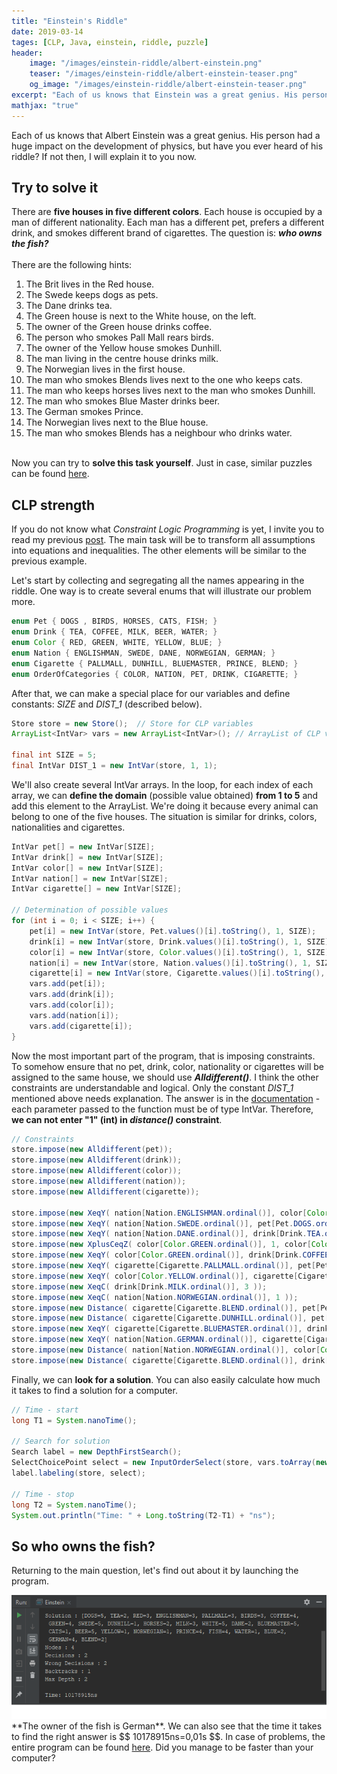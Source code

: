 ```yaml
---
title: "Einstein's Riddle"
date: 2019-03-14
tages: [CLP, Java, einstein, riddle, puzzle]
header:
    image: "/images/einstein-riddle/albert-einstein.png"
    teaser: "/images/einstein-riddle/albert-einstein-teaser.png"
    og_image: "/images/einstein-riddle/albert-einstein-teaser.png"
excerpt: "Each of us knows that Einstein was a great genius. His person had a huge impact on the development of physics, but have you ever heard of his riddle?"
mathjax: "true"
---
```


Each of us knows that Albert Einstein was a great genius. His person had a huge impact on the development of physics, but have you ever heard of his riddle? If not then, I will explain it to you now.

## Try to solve it
There are **five houses in five different colors**. Each house is occupied by a man of different nationality. Each man has a different pet, prefers a different drink, and smokes different brand of cigarettes. The question is: ***who owns the fish?*** <br/><br/>
There are the following hints:
1. The Brit lives in the Red house.
2. The Swede keeps dogs as pets.
3. The Dane drinks tea.
4. The Green house is next to the White house, on the left.
5. The owner of the Green house drinks coffee.
6. The person who smokes Pall Mall rears birds.
7. The owner of the Yellow house smokes Dunhill.
8. The man living in the centre house drinks milk.
9. The Norwegian lives in the first house.
10. The man who smokes Blends lives next to the one who keeps cats.
11. The man who keeps horses lives next to the man who smokes Dunhill.
12. The man who smokes Blue Master drinks beer.
13. The German smokes Prince.
14. The Norwegian lives next to the Blue house.
15. The man who smokes Blends has a neighbour who drinks water.
<br/><br/>

Now you can try to **solve this task yourself**. Just in case, similar puzzles can be found <a href="http://brainden.com/einsteins-riddles.htm" target="_blank">here</a>.


## CLP strength
If you do not know what *Constraint Logic Programming* is yet, I invite you to read my previous <a href="/what-is-clp/" target="_blank">post</a>. The main task will be to transform all assumptions into equations and inequalities. The other elements will be similar to the previous example.

Let's start by collecting and segregating all the names appearing in the riddle. One way is to create several enums that will illustrate our problem more.

```java
enum Pet { DOGS , BIRDS, HORSES, CATS, FISH; }
enum Drink { TEA, COFFEE, MILK, BEER, WATER; }
enum Color { RED, GREEN, WHITE, YELLOW, BLUE; }
enum Nation { ENGLISHMAN, SWEDE, DANE, NORWEGIAN, GERMAN; }
enum Cigarette { PALLMALL, DUNHILL, BLUEMASTER, PRINCE, BLEND; }
enum OrderOfCategories { COLOR, NATION, PET, DRINK, CIGARETTE; }
```

After that, we can make a special place for our variables and define constants: *SIZE* and *DIST_1* (described below). 
```java
Store store = new Store();  // Store for CLP variables
ArrayList<IntVar> vars = new ArrayList<IntVar>(); // ArrayList of CLP variables

final int SIZE = 5;
final IntVar DIST_1 = new IntVar(store, 1, 1);
```

We'll also create several IntVar arrays. In the loop, for each index of each array, we can **define the domain** (possible value obtained) **from 1 to 5** and add this element to the ArrayList. We're doing it because every animal can belong to one of the five houses. The situation is similar for drinks, colors, nationalities and cigarettes.
```java
IntVar pet[] = new IntVar[SIZE];
IntVar drink[] = new IntVar[SIZE];
IntVar color[] = new IntVar[SIZE];
IntVar nation[] = new IntVar[SIZE];
IntVar cigarette[] = new IntVar[SIZE];

// Determination of possible values
for (int i = 0; i < SIZE; i++) {
    pet[i] = new IntVar(store, Pet.values()[i].toString(), 1, SIZE);
    drink[i] = new IntVar(store, Drink.values()[i].toString(), 1, SIZE);
    color[i] = new IntVar(store, Color.values()[i].toString(), 1, SIZE);
    nation[i] = new IntVar(store, Nation.values()[i].toString(), 1, SIZE);
    cigarette[i] = new IntVar(store, Cigarette.values()[i].toString(), 1, SIZE);
    vars.add(pet[i]);
    vars.add(drink[i]);
    vars.add(color[i]);
    vars.add(nation[i]);
    vars.add(cigarette[i]);
}
```

Now the most important part of the program, that is imposing constraints. To somehow ensure that no pet, drink, color, nationality or cigarettes will be assigned to the same house, we should use ***Alldifferent()***. I think the other constraints are understandable and logical. Only the constant *DIST_1* mentioned above needs explanation. The answer is in the <a href="http://jacopapi.osolpro.com/org/jacop/constraints/Distance.html" target="_blank">documentation</a> - each parameter passed to the function must be of type IntVar. Therefore, **we can not enter "1" (int) in *distance()* constraint**.
```java
// Constraints
store.impose(new Alldifferent(pet));
store.impose(new Alldifferent(drink));
store.impose(new Alldifferent(color));
store.impose(new Alldifferent(nation));
store.impose(new Alldifferent(cigarette));

store.impose(new XeqY( nation[Nation.ENGLISHMAN.ordinal()], color[Color.RED.ordinal()] ));                  // 1
store.impose(new XeqY( nation[Nation.SWEDE.ordinal()], pet[Pet.DOGS.ordinal()] ));                          // 2
store.impose(new XeqY( nation[Nation.DANE.ordinal()], drink[Drink.TEA.ordinal()] ));                        // 3
store.impose(new XplusCeqZ( color[Color.GREEN.ordinal()], 1, color[Color.WHITE.ordinal()] ));               // 4
store.impose(new XeqY( color[Color.GREEN.ordinal()], drink[Drink.COFFEE.ordinal()] ));                      // 5
store.impose(new XeqY( cigarette[Cigarette.PALLMALL.ordinal()], pet[Pet.BIRDS.ordinal()] ));                // 6
store.impose(new XeqY( color[Color.YELLOW.ordinal()], cigarette[Cigarette.DUNHILL.ordinal()] ));            // 7
store.impose(new XeqC( drink[Drink.MILK.ordinal()], 3 ));                                                   // 8
store.impose(new XeqC( nation[Nation.NORWEGIAN.ordinal()], 1 ));                                            // 9
store.impose(new Distance( cigarette[Cigarette.BLEND.ordinal()], pet[Pet.CATS.ordinal()], DIST_1 ));        // 10
store.impose(new Distance( cigarette[Cigarette.DUNHILL.ordinal()], pet[Pet.HORSES.ordinal()], DIST_1 ));    // 11
store.impose(new XeqY( cigarette[Cigarette.BLUEMASTER.ordinal()], drink[Drink.BEER.ordinal()] ));           // 12
store.impose(new XeqY( nation[Nation.GERMAN.ordinal()], cigarette[Cigarette.PRINCE.ordinal()] ));           // 13
store.impose(new Distance( nation[Nation.NORWEGIAN.ordinal()], color[Color.BLUE.ordinal()], DIST_1 ));      // 14
store.impose(new Distance( cigarette[Cigarette.BLEND.ordinal()], drink[Drink.WATER.ordinal()], DIST_1 ));   // 15

```

Finally, we can **look for a solution**. You can also easily calculate how much it takes to find a solution for a computer.
```java
// Time - start
long T1 = System.nanoTime();

// Search for solution
Search label = new DepthFirstSearch();
SelectChoicePoint select = new InputOrderSelect(store, vars.toArray(new IntVar[1]), new IndomainMin());
label.labeling(store, select);

// Time - stop
long T2 = System.nanoTime();
System.out.println("Time: " + Long.toString(T2-T1) + "ns");
```

## So who owns the fish? 
Returning to the main question, let's find out about it by launching the program.
<div style="text-align: center;">
    <img alt="result" src="/images/einstein-riddle/result.png">
</div>
**The owner of the fish is German**. We can also see that the time it takes to find the right answer is $$ 10178915ns=0,01s $$. In case of problems, the entire program can be found <a href="https://www93.zippyshare.com/v/Eni3nVnM/file.html" target="_blank">here</a>. Did you manage to be faster than your computer?